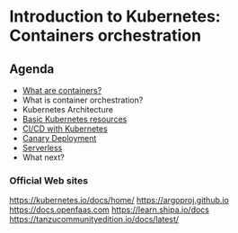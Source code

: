 # Introduction to Kubernetes: Containers orchestration

## Agenda
* [What are containers?](/buildImage/README.md)
* What is container orchestration?
* Kubernetes Architecture
* [Basic Kubernetes resources](/deployment/README.md)
* [CI/CD with Kubernetes](/gitOps/)
* [Canary Deployment](/serviceMesh/)
* [Serverless](/serverLess/)
* What next?

### Official Web sites

https://kubernetes.io/docs/home/
https://argoproj.github.io
https://docs.openfaas.com
https://learn.shipa.io/docs
https://tanzucommunityedition.io/docs/latest/

